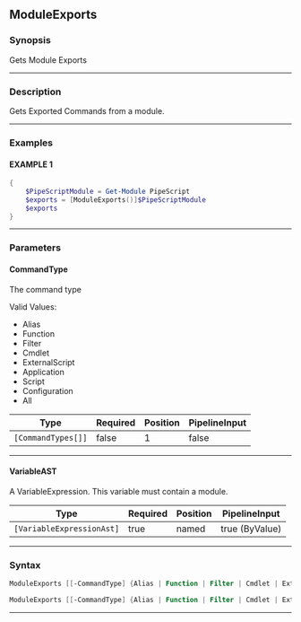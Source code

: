 ModuleExports
-------------
### Synopsis
Gets Module Exports

---
### Description

Gets Exported Commands from a module.

---
### Examples
#### EXAMPLE 1
```PowerShell
{
    $PipeScriptModule = Get-Module PipeScript
    $exports = [ModuleExports()]$PipeScriptModule
    $exports
}
```

---
### Parameters
#### **CommandType**

The command type



Valid Values:

* Alias
* Function
* Filter
* Cmdlet
* ExternalScript
* Application
* Script
* Configuration
* All






|Type              |Required|Position|PipelineInput|
|------------------|--------|--------|-------------|
|`[CommandTypes[]]`|false   |1       |false        |



---
#### **VariableAST**

A VariableExpression.  This variable must contain a module.






|Type                     |Required|Position|PipelineInput |
|-------------------------|--------|--------|--------------|
|`[VariableExpressionAst]`|true    |named   |true (ByValue)|



---
### Syntax
```PowerShell
ModuleExports [[-CommandType] {Alias | Function | Filter | Cmdlet | ExternalScript | Application | Script | Configuration | All}] [<CommonParameters>]
```
```PowerShell
ModuleExports [[-CommandType] {Alias | Function | Filter | Cmdlet | ExternalScript | Application | Script | Configuration | All}] -VariableAST <VariableExpressionAst> [<CommonParameters>]
```
---

